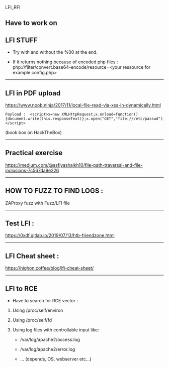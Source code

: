 LFI_RFI

## Have to work on

## LFI STUFF

- Try with and without the %00 at the end.

- If it returns nothing because of encoded php files : php://filter/convert.base64-encode/resource=\<your ressource for example config.php\>

---

## LFI in PDF upload 

https://www.noob.ninja/2017/11/local-file-read-via-xss-in-dynamically.html

```
Payload :  <script>x=new XMLHttpRequest;x.onload=function(){document.write(this.responseText)};x.open("GET","file:///etc/passwd");x.send();</script>
```

(book box on HackTheBox)


---

## Practical exercise

https://medium.com/@asfiyashaikh10/file-path-traversal-and-file-inclusions-7c567da9e226

---

## HOW TO FUZZ TO FIND LOGS :

ZAProxy fuzz with Fuzz/LFI file

---

## Test LFI :

https://0xdf.gitlab.io/2019/07/13/htb-friendzone.html

---

## LFI Cheat sheet :

https://highon.coffee/blog/lfi-cheat-sheet/

---

## LFI to RCE

- Have to search for RCE vector :

1. Using /proc/self/environ

2. Using /proc/self/fd

3. Using log files with controllable input like:

    - /var/log/apache2/access.log

    - /var/log/apache2/error.log

    - ... (depends, OS, webserver etc...)